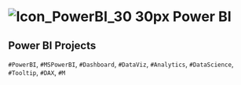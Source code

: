 # ![Icon_PowerBI_30 30px](https://github.com/user-attachments/assets/9e81564a-d949-4b8d-a282-a43bc4d5fb1b) Power BI

## Power BI Projects

`#PowerBI`, `#MSPowerBI`, `#Dashboard`, `#DataViz`, `#Analytics`, `#DataScience`, `#Tooltip`, `#DAX`, `#M`
